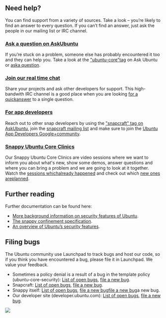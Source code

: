 





## Need help?

You can find support from a variety of sources. Take a look – you’re likely to
find an answer to every question. If you can’t find an answer, just ask the
people in our mailing list or IRC channel.

### [Ask a question on AskUbuntu](http://askubuntu.com/questions/tagged/ubuntu-core)

If you’re stuck on a problem, someone else has probably encountered it too and
they can help you. Take a look at the ["ubuntu-core"tag](http://askubuntu.com/questions/tagged/ubuntu-core) on Ask Ubuntu or [aska question](http://askubuntu.com/questions/ask?tags=ubuntu-core).

### [Join our real time chat](https://webchat.freenode.net/?channels=snappy)

Share your projects and ask other developers for support. This high-bandwith
IRC channel is a good place when you are looking [for a quickanswer](https://webchat.freenode.net/?channels=snappy) to a single question.

### [For app developers](http://askubuntu.com/questions/ask?tags=snapcraft)

Reach out to other snap developers by using the ["snapcraft" tag on AskUbuntu](http://askubuntu.com/questions/ask?tags=snapcraft), join the
[snapcraft mailing list](https://lists.ubuntu.com/mailman/listinfo/snapcraft)
and make sure to join the [Ubuntu App Developers Google+community](https://plus.google.com/u/0/communities/111350780270925540549).

### [Snappy Ubuntu Core Clinics](https://www.youtube.com/playlist?list=PL-qBHd6_LXWYm8qttcXaosAIzejTa5IPj)

Our Snappy Ubuntu Core Clinics are video sessions where we want to inform you
about what's new, show some demos, answer questions and where you can bring a
problem and we are going to look at it together. Watch the [sessions whichalready happened](https://www.youtube.com/playlist?list=PL-qBHd6_LXWYm8qttcXaosAIzejTa5IPj) and check out which [new ones areplanned](http://ubuntuonair.com/calendar).





## Further reading

Further documentation can be found here:

  * [More background information on security features of Ubuntu](http://manpages.ubuntu.com/manpages/vivid/man5/apparmor.d.5.html).
  * [The snappy confinement specification](https://wiki.ubuntu.com/SecurityTeam/Specifications/SnappyConfinement).
  * [An overview of Ubuntu’s security features](https://wiki.ubuntu.com/Security/Features).

## Filing bugs

The Ubuntu community use Launchpad to track bugs and host our code, so if you
think you have encountered a bug, please file it in Launchpad. We value your
feedback.

  * Sometimes a policy denial is a result of a bug in the template policy (ubuntu-core-security): [List of open bugs](https://bugs.launchpad.net/ubuntu/+source/ubuntu-core-security/+bugs), [file a new bug](https://bugs.launchpad.net/ubuntu/+source/ubuntu-core-security/+filebug).
  * Snapcraft: [List of open bugs](https://bugs.launchpad.net/snapcraft/+bugs), [file a new bug](https://bugs.launchpad.net/snapcraft/+filebug).
  * Snappy itself: [List of open bugs](https://bugs.launchpad.net/snappy/+bugs), [file a new bug](https://bugs.launchpad.net/snappy/+filebug)[file a new bug](https://bugs.launchpad.net/snappy/+filebug)a new bug.
  * Our developer site (developer.ubuntu.com): [List of open bugs](https://bugs.launchpad.net/developer-ubuntu-com/+bugs), [file a new bug](https://bugs.launchpad.net/developer-ubuntu-com/+filebug).

![](https://assets.ubuntu.com/sites/ubuntu/latest/u/img/pictograms/picto-pack/picto-articles-midaubergine.png)





